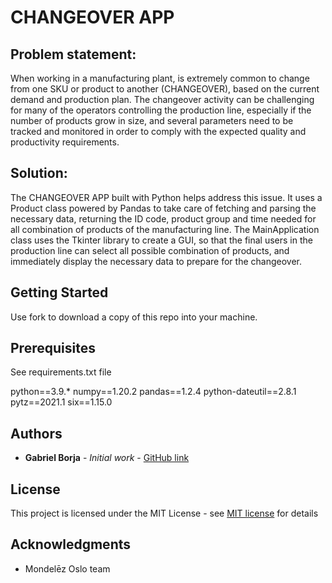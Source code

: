 # CHANGEOVER APP

## **Problem statement**:
When working in a manufacturing plant, is extremely common to change from one SKU or product to another (CHANGEOVER), based on the current demand and production plan. The changeover activity can be challenging for many of the operators controlling the production line, especially if the number of products grow in size, and several parameters need to be tracked and monitored in order to comply with the expected quality and productivity requirements.

## **Solution**:
The CHANGEOVER APP built with Python helps address this issue. It uses a Product class powered by Pandas to take care of fetching and parsing the necessary data, returning the ID code, product group and time needed for all combination of products of the manufacturing line. The MainApplication class uses the Tkinter library to create a GUI, so that the final users in the production line can select all possible combination of products, and immediately display the necessary data to prepare for the changeover.

## **Getting Started**

Use fork to download a copy of this repo into your machine.

## **Prerequisites**

See requirements.txt file

python==3.9.*
numpy==1.20.2
pandas==1.2.4
python-dateutil==2.8.1
pytz==2021.1
six==1.15.0

## **Authors**

* **Gabriel Borja** - *Initial work* - [GitHub link](https://github.com/gabrielborja)

## **License**

This project is licensed under the MIT License - see [MIT license](https://opensource.org/licenses/MIT) for details

## Acknowledgments

* Mondelēz Oslo team